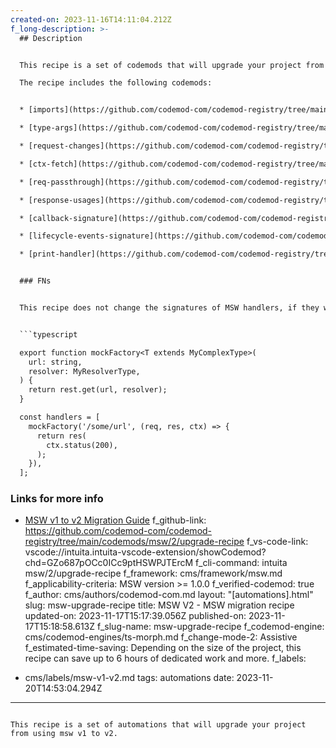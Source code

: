 ```yaml
---
created-on: 2023-11-16T14:11:04.212Z
f_long-description: >-
  ## Description


  This recipe is a set of codemods that will upgrade your project from using msw v1 to v2.

  The recipe includes the following codemods:


  * [imports](https://github.com/codemod-com/codemod-registry/tree/main/msw/2/imports)

  * [type-args](https://github.com/codemod-com/codemod-registry/tree/main/msw/2/type-args)

  * [request-changes](https://github.com/codemod-com/codemod-registry/tree/main/msw/2/request-changes)

  * [ctx-fetch](https://github.com/codemod-com/codemod-registry/tree/main/msw/2/ctx-fetch)

  * [req-passthrough](https://github.com/codemod-com/codemod-registry/tree/main/msw/2/req-passthrough)

  * [response-usages](https://github.com/codemod-com/codemod-registry/tree/main/msw/2/response-usages)

  * [callback-signature](https://github.com/codemod-com/codemod-registry/tree/main/msw/2/callback-signature)

  * [lifecycle-events-signature](https://github.com/codemod-com/codemod-registry/tree/main/msw/2/lifecycle-events-signature)

  * [print-handler](https://github.com/codemod-com/codemod-registry/tree/main/msw/2/print-handler)


  ### FNs


  This recipe does not change the signatures of MSW handlers, if they were called using a custom factory function, for example to provide more type-safety or else. For example, the following code will only be partially updated:


  ```typescript

  export function mockFactory<T extends MyComplexType>(
    url: string,
    resolver: MyResolverType,
  ) {
    return rest.get(url, resolver);
  }

  const handlers = [
    mockFactory('/some/url', (req, res, ctx) => {
      return res(
        ctx.status(200),
      );
    }),
  ];

  ```


  ### Links for more info


  * [MSW v1 to v2 Migration Guide](https://mswjs.io/docs/migrations/1.x-to-2.x/)
f_github-link: https://github.com/codemod-com/codemod-registry/tree/main/codemods/msw/2/upgrade-recipe
f_vs-code-link: vscode://intuita.intuita-vscode-extension/showCodemod?chd=GZo687pOCc0ICc9ptHSWPJTErcM
f_cli-command: intuita msw/2/upgrade-recipe
f_framework: cms/framework/msw.md
f_applicability-criteria: MSW version >= 1.0.0
f_verified-codemod: true
f_author: cms/authors/codemod-com.md
layout: "[automations].html"
slug: msw-upgrade-recipe
title: MSW V2 - MSW migration recipe
updated-on: 2023-11-17T15:17:39.056Z
published-on: 2023-11-17T15:18:58.613Z
f_slug-name: msw-upgrade-recipe
f_codemod-engine: cms/codemod-engines/ts-morph.md
f_change-mode-2: Assistive
f_estimated-time-saving: Depending on the size of the project, this recipe can
  save up to 6 hours of dedicated work and more.
f_labels:
  - cms/labels/msw-v1-v2.md
tags: automations
date: 2023-11-20T14:53:04.294Z
---
```

This recipe is a set of automations that will upgrade your project from using msw v1 to v2.